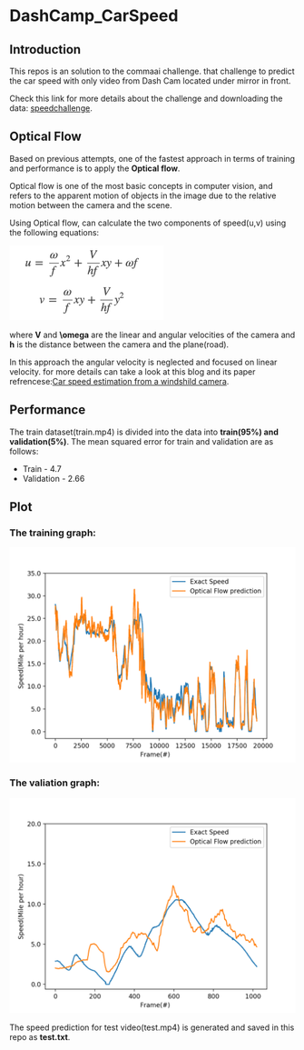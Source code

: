 # DashCamp_CarSpeed


## Introduction

This repos is an solution to the commaai challenge. that challenge to predict the car speed with only video from Dash Cam located under mirror in front. 

Check this link for more details about the challenge and downloading the data: [speedchallenge](https://github.com/commaai/speedchallenge).


## Optical Flow  

Based on previous attempts, one of the fastest approach in terms of training and performance is to apply the **Optical flow**.

Optical flow is one of the most basic concepts in computer vision, and refers to the apparent motion of objects in the image due to the relative motion between the camera and the scene.

Using Optical flow, can calculate the two components of speed(u,v) using the following equations: 

![equation](OpticalFlowEquation.png)

where **V** and **\omega** are the linear and angular velocities of the camera and **h** is the distance between the camera and the plane(road).

In this approach the angular velocity is neglected and focused on linear velocity. for more details can take a look at this blog and its paper refrencese:[Car speed estimation from a windshild camera](https://nicolovaligi.com/car-speed-estimation-windshield-camera.html).


## Performance   

The train dataset(train.mp4) is divided into the data into **train(95%) and validation(5%)**. 
The mean squared error for train and validation are as follows: 
- Train - 4.7
- Validation - 2.66

## Plot 

### The training graph:

![Train Graph](/training_dataset.png) 


### The valiation graph: 

![Validation Graph](/Validation_Dataset.png)


The speed prediction for test video(test.mp4) is generated and saved in this repo as **test.txt**.


